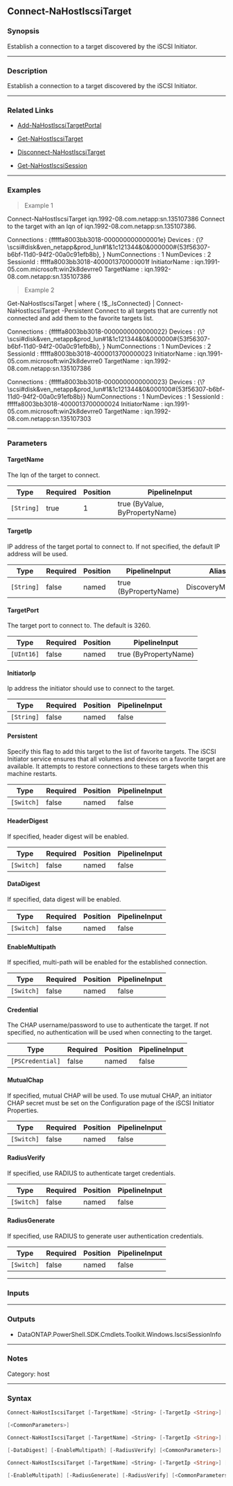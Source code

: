 Connect-NaHostIscsiTarget
-------------------------

### Synopsis
Establish a connection to a target discovered by the iSCSI Initiator.

---

### Description

Establish a connection to a target discovered by the iSCSI Initiator.

---

### Related Links
* [Add-NaHostIscsiTargetPortal](Add-NaHostIscsiTargetPortal)

* [Get-NaHostIscsiTarget](Get-NaHostIscsiTarget)

* [Disconnect-NaHostIscsiTarget](Disconnect-NaHostIscsiTarget)

* [Get-NaHostIscsiSession](Get-NaHostIscsiSession)

---

### Examples
> Example 1

Connect-NaHostIscsiTarget iqn.1992-08.com.netapp:sn.135107386
Connect to the target with an Iqn of iqn.1992-08.com.netapp:sn.135107386.

Connections    : {fffffa8003bb3018-000000000000001e}
Devices        : {\\?\scsi#disk&ven_netapp&prod_lun#1&1c121344&0&000000#{53f56307-b6bf-11d0-94f2-00a0c91efb8b}, }
NumConnections : 1
NumDevices     : 2
SessionId      : fffffa8003bb3018-400001370000001f
InitiatorName  : iqn.1991-05.com.microsoft:win2k8devrre0
TargetName     : iqn.1992-08.com.netapp:sn.135107386

> Example 2

Get-NaHostIscsiTarget | where { !$_.IsConnected} | Connect-NaHostIscsiTarget -Persistent
Connect to all targets that are currently not connected and add them to the favorite targets list.

Connections    : {fffffa8003bb3018-0000000000000022}
Devices        : {\\?\scsi#disk&ven_netapp&prod_lun#1&1c121344&0&000000#{53f56307-b6bf-11d0-94f2-00a0c91efb8b}, }
NumConnections : 1
NumDevices     : 2
SessionId      : fffffa8003bb3018-4000013700000023
InitiatorName  : iqn.1991-05.com.microsoft:win2k8devrre0
TargetName     : iqn.1992-08.com.netapp:sn.135107386

Connections    : {fffffa8003bb3018-0000000000000023}
Devices        : {\\?\scsi#disk&ven_netapp&prod_lun#1&1c121344&0&000100#{53f56307-b6bf-11d0-94f2-00a0c91efb8b}}
NumConnections : 1
NumDevices     : 1
SessionId      : fffffa8003bb3018-4000013700000024
InitiatorName  : iqn.1991-05.com.microsoft:win2k8devrre0
TargetName     : iqn.1992-08.com.netapp:sn.135107303

---

### Parameters
#### **TargetName**
The Iqn of the target to connect.

|Type      |Required|Position|PipelineInput                 |
|----------|--------|--------|------------------------------|
|`[String]`|true    |1       |true (ByValue, ByPropertyName)|

#### **TargetIp**
IP address of the target portal to connect to.  If not specified, the default IP address will be used.

|Type      |Required|Position|PipelineInput        |Aliases           |
|----------|--------|--------|---------------------|------------------|
|`[String]`|false   |named   |true (ByPropertyName)|DiscoveryMechanism|

#### **TargetPort**
The target port to connect to.  The default is 3260.

|Type      |Required|Position|PipelineInput        |
|----------|--------|--------|---------------------|
|`[UInt16]`|false   |named   |true (ByPropertyName)|

#### **InitiatorIp**
Ip address the initiator should use to connect to the target.

|Type      |Required|Position|PipelineInput|
|----------|--------|--------|-------------|
|`[String]`|false   |named   |false        |

#### **Persistent**
Specify this flag to add this target to the list of favorite targets.  The iSCSI Initiator service ensures that all volumes and devices on a favorite target are available.  It attempts to restore connections to these targets when this machine restarts.

|Type      |Required|Position|PipelineInput|
|----------|--------|--------|-------------|
|`[Switch]`|false   |named   |false        |

#### **HeaderDigest**
If specified, header digest will be enabled.

|Type      |Required|Position|PipelineInput|
|----------|--------|--------|-------------|
|`[Switch]`|false   |named   |false        |

#### **DataDigest**
If specified, data digest will be enabled.

|Type      |Required|Position|PipelineInput|
|----------|--------|--------|-------------|
|`[Switch]`|false   |named   |false        |

#### **EnableMultipath**
If specified, multi-path will be enabled for the established connection.

|Type      |Required|Position|PipelineInput|
|----------|--------|--------|-------------|
|`[Switch]`|false   |named   |false        |

#### **Credential**
The CHAP username/password to use to authenticate the target.  If not specified, no authentication will be used when connecting to the target.

|Type            |Required|Position|PipelineInput|
|----------------|--------|--------|-------------|
|`[PSCredential]`|false   |named   |false        |

#### **MutualChap**
If specified, mutual CHAP will be used.  To use mutual CHAP, an initiator CHAP secret must be set on the Configuration page of the iSCSI Initiator Properties.

|Type      |Required|Position|PipelineInput|
|----------|--------|--------|-------------|
|`[Switch]`|false   |named   |false        |

#### **RadiusVerify**
If specified, use RADIUS to authenticate target credentials.

|Type      |Required|Position|PipelineInput|
|----------|--------|--------|-------------|
|`[Switch]`|false   |named   |false        |

#### **RadiusGenerate**
If specified, use RADIUS to generate user authentication credentials.

|Type      |Required|Position|PipelineInput|
|----------|--------|--------|-------------|
|`[Switch]`|false   |named   |false        |

---

### Inputs

---

### Outputs
* DataONTAP.PowerShell.SDK.Cmdlets.Toolkit.Windows.IscsiSessionInfo

---

### Notes
Category: host

---

### Syntax
```PowerShell
Connect-NaHostIscsiTarget [-TargetName] <String> [-TargetIp <String>] [-TargetPort <UInt16>] [-InitiatorIp <String>] [-Persistent] [-HeaderDigest] [-DataDigest] [-EnableMultipath] 
```
```PowerShell
[<CommonParameters>]
```
```PowerShell
Connect-NaHostIscsiTarget [-TargetName] <String> [-TargetIp <String>] [-TargetPort <UInt16>] [-InitiatorIp <String>] [-Persistent] [-Credential <PSCredential>] [-MutualChap] [-HeaderDigest] 
```
```PowerShell
[-DataDigest] [-EnableMultipath] [-RadiusVerify] [<CommonParameters>]
```
```PowerShell
Connect-NaHostIscsiTarget [-TargetName] <String> [-TargetIp <String>] [-TargetPort <UInt16>] [-InitiatorIp <String>] [-Persistent] [-MutualChap] [-HeaderDigest] [-DataDigest] 
```
```PowerShell
[-EnableMultipath] [-RadiusGenerate] [-RadiusVerify] [<CommonParameters>]
```
